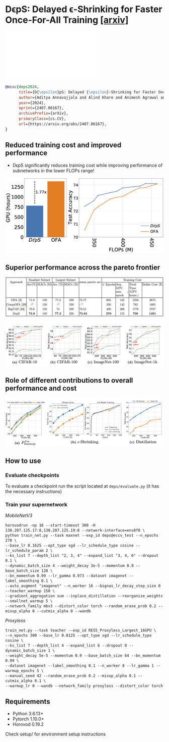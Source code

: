 # DϵpS: Delayed ϵ-Shrinking for Faster Once-For-All Training [[arxiv]](https://arxiv.org/abs/2407.06167)

![](figures/intro.pdf)


```BibTex
@misc{deps2024,
      title={D{\epsilon}pS: Delayed {\epsilon}-Shrinking for Faster Once-For-All Training},
      author={Aditya Annavajjala and Alind Khare and Animesh Agrawal and Igor Fedorov and Hugo Latapie and Myungjin Lee and Alexey Tumanov},
      year={2024},
      eprint={2407.06167},
      archivePrefix={arXiv},
      primaryClass={cs.CV},
      url={https://arxiv.org/abs/2407.06167},
}
```

## Reduced training cost and improved performance
- DϵpS significantly reduces training cost while improving performance of subnetworks in the lower FLOPs range!

![](figures/des_cost.png)

## Superior performance across the pareto frontier

![](figures/table_1.png)

![](figures/dataset.png)

## Role of different contributions to overall performance and cost

![](figures/ablation.png)

## How to use

### Evaluate checkpoints
To evaluate a checkpoint run the script located at `deps/evaluate.py` (it has the necessary instructions)

### Train your supernetwork

*MobileNetV3*
```
horovodrun -np 16 --start-timeout 300 -H 130.207.125.17:8,130.207.125.19:8 --network-interface=ens8f0 \
python train_net.py --task maxnet --exp_id deps@eccv_test --n_epochs 270 \
--base_lr 0.1625 --opt_type sgd --lr_schedule_type cosine --lr_schedule_param 2 \
--ks_list 7 --depth_list "2, 3, 4" --expand_list "3, 4, 6" --dropout 0.1 \
--dynamic_batch_size 4 --weight_decay 3e-5 --momentum 0.9 --base_batch_size 128 \
--bn_momentum 0.99 --lr_gamma 0.973 --dataset imagenet --label_smoothing 0.1 \
--auto_augment "imagenet" --n_worker 16 --bignas_lr_decay_step_size 0 --teacher_warmup 150 \
--gradient_aggregation sum --inplace_distillation --reorganize_weights --smallnet_warmup 5 \
--network_family mbv3 --distort_color torch --random_erase_prob 0.2 --mixup_alpha 0 --cutmix_alpha 0 --wandb
```

*Proxyless*
```
train_net.py --task teacher --exp_id RES5_Proxyless_Largest_16GPU \
--n_epochs 300 --base_lr 0.0125 --opt_type sgd --lr_schedule_type cosine \
--ks_list 7 --depth_list 4 --expand_list 6 --dropout 0 --dynamic_batch_size 1 \
--weight_decay 5e-5 --momentum 0.9 --base_batch_size 64 --bn_momentum 0.99 \
--dataset imagenet --label_smoothing 0.1 --n_worker 8 --lr_gamma 1 --warmup_epochs 5 \
--manual_seed 42 --random_erase_prob 0.2 --mixup_alpha 0.1 --cutmix_alpha 0.1 \
--warmup_lr 0 --wandb --network_family proxyless --distort_color torch
```


## Requirements
* Python 3.6.13+
* Pytorch 1.10.0+
* Horovod 0.19.2

Check setup/ for environment setup instructions
